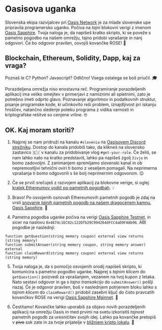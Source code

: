# Oasisova uganka

Slovenska ekipa razvijalcev pri [Oasis Network][oasis-network] je za mlade
slovenske upe pripravila programersko uganko. Počiva na *tajni* blokovni
verigi z imenom [Oasis Sapphire][oasis-explorer]. Tvoja naloga je, da
napišeš kratko skripto, ki se poveže s pametno pogodbo na našem omrežju,
tajno pridobi vprašanje in nanj odgovori. Če bo odgovor pravilen, osvojiš
kovančke ROSE! 🌹

## Blockchain, Ethereum, Solidity, Dapp, kaj za vraga?

Poznaš le C? Python? Javascript? Odlično! Vsega ostalega se boš priučil. 🎓

Porazdeljena omrežja niso enostavna reč. Programiranje porazdeljenih
aplikacij ima veliko omejitev v primerjavi z namiznimi ali spletnimi,
zato je potrebno imeti odprto glavo. Poznavanje algoritmov
in podatkovnih struktur, pisanje programske kode, ki učinkovito reši problem,
iznajdljivost pri iskanju hroščev, natančno sledenje poteku programa z
vidika varnosti in kriptografske rešitve so cenjene vrline. 🤓

## OK. Kaj moram storiti?

1. Najprej se nam pridruži na kanalu `#slovenia` na
   [Oasisovem Discord strežniku][oasis-discord]. Dostop do kanala pridobiš
   tako, da klikneš na slovensko zastavico 🇸🇮 v kanalu za pridobivanje vlog
   `#get-your-role`. Če želiš, se nam lahko nato na kratko predstaviš, lahko pa
   napišeš zgolj `živjo` in bomo zadovoljni. Z zanimanjem spremljamo slovenski
   kanal in ob nepremostljivi tehnični oviri ti bomo z veseljem pomagali. Na
   neprimerna vprašanja ti bomo odgovorili s še bolj neprimernim odgovorom. 😉

2. Če se prvič srečuješ z razvojem aplikacij za blokovne verige, si oglej
   [kratek Ethereumov vodič po pametnih pogodbah][ethereum-tutorial]. 💡

3. Bravo! Po osvojenih osnovah Ethereumovih pametnih pogodb je zdaj na
   vrsti [snovanje *tajnih* pametnih pogodb na našem dragocenem kamnu,
   Oasis Sapphire][oasis-sapphire-quickstart]. 💎

4. Pametna pogodba uganke počiva na verigi
   [Oasis Sapphire Testnet][oasis-explorer-testnet], in sicer na naslovu
   `0x4874c1EC02c122Dfb29C994264dFCC4aD9FA8b96`. ABI pogodbe je naslednji:

```solidity
function getQuestion(string memory coupon) external view returns (string memory)
function submitAnswer(string memory coupon, string memory answer) external
function claimReward(string memory coupon) external view returns (string memory)
```

5. Tvoja naloga je, da s pomočjo osvojenih orodij napišeš skripto, ki
   komunicira s pametno pogodbo uganke. Najprej s *tajnim klicem* do
   `getQuestion()` poizvedi za vprašanjem, vezanem na tvoj
   kupon z letaka. Nato sestavi odgovor in ga s *tajno transakcijo* do
   `submitAnswer()` pošlji nazaj. Če je odgovor pravilen, boš v naslednjem
   potrjenem bloku lahko s *tajnim klicem* do `claimReward()` pridobil
   zasebni ključ do čisto pravcatih kovančkov ROSE na verigi
   [Oasis Sapphire Mainnet][oasis-explorer]. 🎉

6. Čestitamo! Kovančke lahko uporabiš za objavo novih porazdeljenih
   aplikacij na omrežju Oasis in med prvimi na svetu izkoristiš *tajnost*
   pametnih pogodb za uresničitev svojih idej. Lahko pa kovančke pretopiš v
   ~~pivo~~ sok zate in za tvoje prijatelje v
   [bližnjem kripto lokalu][bitcoin-map]. 🍻

[oasis-network]: https://oasisprotocol.org
[oasis-discord]: https://oasis.io/discord
[ethereum-tutorial]: https://ethereum.org/en/developers/tutorials/hello-world-smart-contract-fullstack/
[oasis-sapphire-quickstart]: https://docs.oasis.io/dapp/sapphire/quickstart
[oasis-explorer-testnet]: https://testnet.explorer.sapphire.oasis.dev/
[oasis-explorer]: https://explorer.sapphire.oasis.io/
[bitcoin-map]: https://map.bitcoin.com
